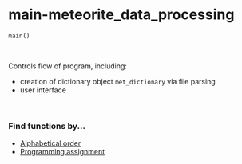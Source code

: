 # main-meteorite_data_processing

`main()`

<br>

Controls flow of program, including:
- creation of dictionary object `met_dictionary` via file parsing
- user interface

<br>

### Find functions by...
* [Alphabetical order](https://github.com/emiliebarnard/csc110-function-reference/tree/main/functions "Go to functions folder")
* [Programming assignment](https://github.com/emiliebarnard/csc110-function-reference/blob/main/pa.md "Programming assignments in chronological order")
